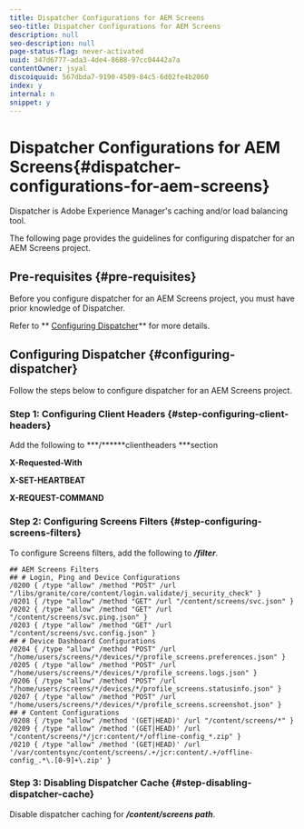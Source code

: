 ```yaml
---
title: Dispatcher Configurations for AEM Screens
seo-title: Dispatcher Configurations for AEM Screens
description: null
seo-description: null
page-status-flag: never-activated
uuid: 347d6777-ada3-4de4-8688-97cc04442a7a
contentOwner: jsyal
discoiquuid: 567dbda7-9190-4509-84c5-6d02fe4b2060
index: y
internal: n
snippet: y
---
```


# Dispatcher Configurations for AEM Screens{#dispatcher-configurations-for-aem-screens}

Dispatcher is Adobe Experience Manager's caching and/or load balancing tool.

The following page provides the guidelines for configuring dispatcher for an AEM Screens project.

## Pre-requisites {#pre-requisites}

Before you configure dispatcher for an AEM Screens project, you must have prior knowledge of Dispatcher.

Refer to ** [Configuring Dispatcher](https://docs.adobe.com/content/help/en/experience-manager-dispatcher/using/configuring/dispatcher-configuration.html)** for more details.

## Configuring Dispatcher {#configuring-dispatcher}

Follow the steps below to configure dispatcher for an AEM Screens project.

### Step 1: Configuring Client Headers {#step-configuring-client-headers}

Add the following to ***/******clientheaders ***section

**X-Requested-With**

**X-SET-HEARTBEAT**

**X-REQUEST-COMMAND**

### Step 2: Configuring Screens Filters {#step-configuring-screens-filters}

To configure Screens filters, add the following to ***/filter***.

```
## AEM Screens Filters
## # Login, Ping and Device Configurations
/0200 { /type "allow" /method "POST" /url "/libs/granite/core/content/login.validate/j_security_check" }
/0201 { /type "allow" /method "GET" /url "/content/screens/svc.json" }
/0202 { /type "allow" /method "GET" /url "/content/screens/svc.ping.json" }
/0203 { /type "allow" /method "GET" /url "/content/screens/svc.config.json" }
## # Device Dashboard Configurations
/0204 { /type "allow" /method "POST" /url "/home/users/screens/*/devices/*/profile_screens.preferences.json" }
/0205 { /type "allow" /method "POST" /url "/home/users/screens/*/devices/*/profile_screens.logs.json" }
/0206 { /type "allow" /method "POST" /url "/home/users/screens/*/devices/*/profile_screens.statusinfo.json" }
/0207 { /type "allow" /method "POST" /url "/home/users/screens/*/devices/*/profile_screens.screenshot.json" }
## # Content Configurations
/0208 { /type "allow" /method '(GET|HEAD)' /url "/content/screens/*" }
/0209 { /type "allow" /method '(GET|HEAD)' /url "/content/screens/*/jcr:content/*/offline-config_*.zip" }
/0210 { /type "allow" /method '(GET|HEAD)' /url '/var/contentsync/content/screens/.+/jcr:content/.+/offline-config_.*\.[0-9]+\.zip' }
```

### Step 3: Disabling Dispatcher Cache {#step-disabling-dispatcher-cache}

Disable dispatcher caching for ***/content/screens path***.
